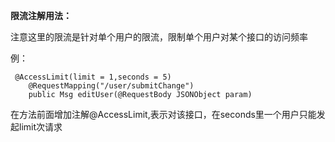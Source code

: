 **限流注解用法：**

注意这里的限流是针对单个用户的限流，限制单个用户对某个接口的访问频率

例：

```
 @AccessLimit(limit = 1,seconds = 5)
    @RequestMapping("/user/submitChange")
    public Msg editUser(@RequestBody JSONObject param)
```

在方法前面增加注解@AccessLimit,表示对该接口，在seconds里一个用户只能发起limit次请求